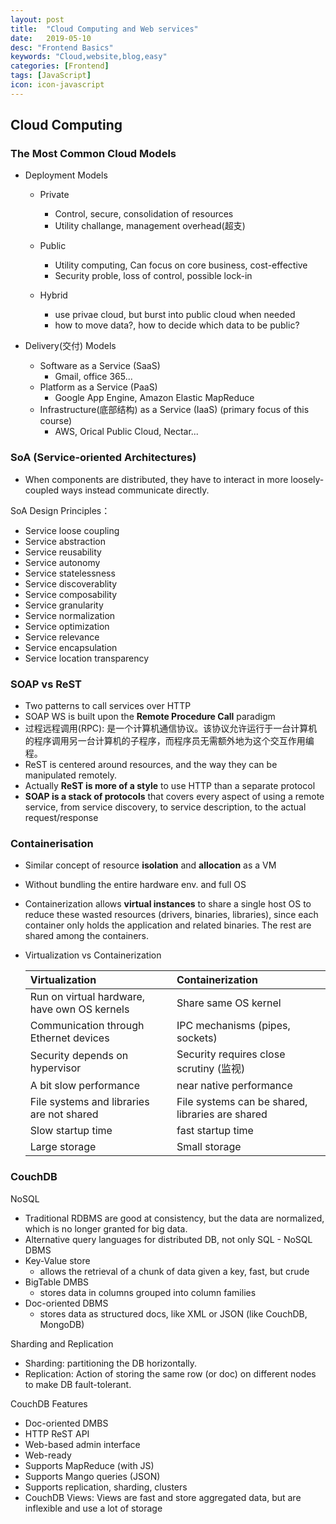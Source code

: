 ```yaml
---
layout: post
title:  "Cloud Computing and Web services"
date:   2019-05-10
desc: "Frontend Basics"
keywords: "Cloud,website,blog,easy"
categories: [Frontend]
tags: [JavaScript]
icon: icon-javascript
---
```

## Cloud Computing

### The Most Common Cloud Models
  
- Deployment Models
  - Private
    - Control, secure, consolidation of resources
    - Utility challange, management overhead(超支)

  - Public
    - Utility computing, Can focus on core business, cost-effective
    - Security proble, loss of control, possible lock-in
  
  - Hybrid
    - use privae cloud, but burst into public cloud when needed
    - how to move data?, how to decide which data to be public?

- Delivery(交付) Models
  - Software as a Service (SaaS)
    - Gmail, office 365...
  - Platform as a Service (PaaS)
    - Google App Engine, Amazon Elastic MapReduce
  - Infrastructure(底部结构) as a Service (IaaS) (primary focus of this course)
    - AWS, Orical Public Cloud, Nectar...  

### SoA (Service-oriented Architectures)  

- When components are distributed, they have to interact in more loosely-coupled ways instead communicate directly.

SoA Design Principles：

- Service loose coupling
- Service abstraction
- Service reusability
- Service autonomy
- Service statelessness
- Service discoverablity
- Service composability
- Service granularity
- Service normalization
- Service optimization
- Service relevance
- Service encapsulation
- Service location transparency

### SOAP vs ReST

- Two patterns to call services over HTTP
- SOAP WS is built upon the **Remote Procedure Call** paradigm
- 过程远程调用(RPC): 是一个计算机通信协议。该协议允许运行于一台计算机的程序调用另一台计算机的子程序，而程序员无需额外地为这个交互作用编程。
- ReST is centered around resources, and the way they can be manipulated remotely.
- Actually **ReST is more of a style** to use HTTP than a separate protocol
- **SOAP is a stack of protocols** that covers every aspect of using a remote service, from service discovery, to service description, to the actual request/response

### Containerisation

- Similar concept of resource **isolation** and **allocation** as a VM
- Without bundling the entire hardware env. and full OS
- Containerization allows **virtual instances** to share a single host OS to reduce these wasted resources (drivers, binaries, libraries), since each container only holds the application and related binaries. The rest are shared among the containers.
- Virtualization vs Containerization  

    Virtualization | Containerization
    :---- | :---
    Run on virtual hardware, have own OS kernels | Share same OS kernel
    Communication through Ethernet devices | IPC mechanisms (pipes, sockets)
    Security depends on hypervisor | Security requires close scrutiny (监视)
    A bit slow performance | near native performance
    File systems and libraries are not shared | File systems can be shared, libraries are shared
    Slow startup time | fast startup time
    Large storage | Small storage

### CouchDB

NoSQL

- Traditional RDBMS are good at consistency, but the data are normalized, which is no longer granted for big data.
- Alternative query languages for distributed DB, not only SQL - NoSQL DBMS
- Key-Value store
  - allows the retrieval of a chunk of data given a key, fast, but crude
- BigTable DMBS
  - stores data in columns grouped into column families
- Doc-oriented DBMS
  - stores data as structured docs, like XML or JSON (like CouchDB, MongoDB)

Sharding and Replication

- Sharding: partitioning the DB horizontally.
- Replication: Action of storing the same row (or doc) on different nodes to make DB fault-tolerant.

CouchDB Features

- Doc-oriented DMBS
- HTTP ReST API
- Web-based admin interface
- Web-ready
- Supports MapReduce (with JS)
- Supports Mango queries (JSON)
- Supports replication, sharding, clusters
- CouchDB Views: Views are fast and store aggregated data, but are inflexible and use a lot of storage
